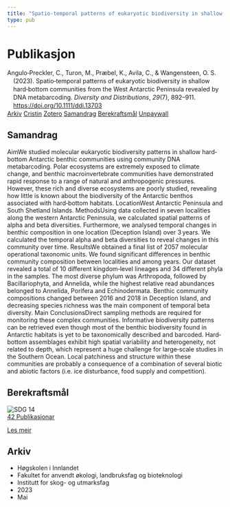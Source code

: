 ```yaml
---
title: "Spatio‐temporal patterns of eukaryotic biodiversity in shallow hard‐bottom communities from the West Antarctic Peninsula revealed by DNA metabarcoding"
type: pub
---
```

<h1>Publikasjon</h1>
<article id="csl-bib-container-PKTMW4E7" class="csl-bib-container">
  <div class="csl-bib-body" style="line-height: 1.35; padding-left: 1em; text-indent:-1em;">
  <div class="csl-entry">Angulo&#x2010;Preckler, C., Turon, M., Pr&#xE6;bel, K., Avila, C., &amp; Wangensteen, O. S. (2023). Spatio&#x2010;temporal patterns of eukaryotic biodiversity in shallow hard&#x2010;bottom communities from the West Antarctic Peninsula revealed by DNA metabarcoding. <i>Diversity and Distributions</i>, <i>29</i>(7), 892&#x2013;911. <a href="https://doi.org/10.1111/ddi.13703">https://doi.org/10.1111/ddi.13703</a></div>
</div>
  <div class="csl-bib-buttons">
    <a href="#taxonomy-article-PKTMW4E7" class="csl-bib-button">Arkiv</a>
    <a href="https://app.cristin.no/results/show.jsf?id=2150196" alt="Cristin URL" class="csl-bib-button">Cristin</a>
    <a href="http://zotero.org/groups/5022929/items/PKTMW4E7" alt="Zotero URL" class="csl-bib-button">Zotero</a>
    <a href="#abstract-article-PKTMW4E7" class="csl-bib-button">Samandrag</a>
    <a href="#sdg-article-PKTMW4E7" class="csl-bib-button">Berekraftsmål</a>
    <a href="https://onlinelibrary.wiley.com/doi/pdfdirect/10.1111/ddi.13703" class="csl-bib-button">Unpaywall</a>
  </div>
  <div id="csl-bib-meta-container-PKTMW4E7"></div>
</article>
<div id="csl-bib-meta-PKTMW4E7" class="csl-bib-meta">
  <article id="abstract-article-PKTMW4E7" class="abstract-article">
    <h1>Samandrag</h1>
    AimWe studied molecular eukaryotic biodiversity patterns in shallow hard‐bottom Antarctic benthic communities using community DNA metabarcoding. Polar ecosystems are extremely exposed to climate change, and benthic macroinvertebrate communities have demonstrated rapid response to a range of natural and anthropogenic pressures. However, these rich and diverse ecosystems are poorly studied, revealing how little is known about the biodiversity of the Antarctic benthos associated with hard‐bottom habitats. LocationWest Antarctic Peninsula and South Shetland Islands. MethodsUsing data collected in seven localities along the western Antarctic Peninsula, we calculated spatial patterns of alpha and beta diversities. Furthermore, we analysed temporal changes in benthic composition in one location (Deception Island) over 3 years. We calculated the temporal alpha and beta diversities to reveal changes in this community over time. ResultsWe obtained a final list of 2057 molecular operational taxonomic units. We found significant differences in benthic community composition between localities and among years. Our dataset revealed a total of 10 different kingdom‐level lineages and 34 different phyla in the samples. The most diverse phylum was Arthropoda, followed by Bacillariophyta, and Annelida, while the highest relative read abundances belonged to Annelida, Porifera and Echinodermata. Benthic community compositions changed between 2016 and 2018 in Deception Island, and decreasing species richness was the main component of temporal beta diversity. Main ConclusionsDirect sampling methods are required for monitoring these complex communities. Informative biodiversity patterns can be retrieved even though most of the benthic biodiversity found in Antarctic habitats is yet to be taxonomically described and barcoded. Hard‐bottom assemblages exhibit high spatial variability and heterogeneity, not related to depth, which represent a huge challenge for large‐scale studies in the Southern Ocean. Local patchiness and structure within these communities are probably a consequence of a combination of several biotic and abiotic factors (i.e. ice disturbance, food supply and competition).
  </article>
  <article id="sdg-article-PKTMW4E7" class="sdg-article">
    <h1>Berekraftsmål</h1>
    <div class="sdg-container"><div id="sdg14" class="sdg">
<img src="{{< params subfolder >}}images/sdg/sdg14_no.png" class="image" alt="SDG 14">
<div class="sdg-overlay">
<a href="{{< params subfolder >}}no/archive/?sdg=14#archive" class="sdg-publication-count"><span>42</span> Publikasjonar</a>
<p><a href="https://www.fn.no/om-fn/fns-baerekraftsmaal/livet-i-havet?lang=nno-NO" class="sdg-read-more">Les meir</a></p>
</div>
</div></div>
  </article>
  <article id="taxonomy-article-PKTMW4E7" class="taxonomy-article">
    <h1>Arkiv</h1>
    <ul>
      <li>Høgskolen i Innlandet</li>
      <li>Fakultet for anvendt økologi, landbruksfag og bioteknologi</li>
      <li>Institutt for skog- og utmarksfag</li>
      <li>2023</li>
      <li>Mai</li>
    </ul>
  </article>
</div>
